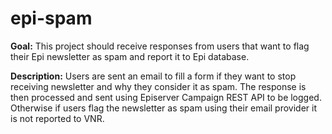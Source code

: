 # epi-spam

**Goal:**
This project should receive responses from users that want to flag their Epi newsletter as spam and report it to Epi database.

**Description:**
Users are sent an email to fill a form if they want to stop receiving newsletter and why they consider it as spam. The response is then processed and sent using Episerver Campaign REST API to be logged. Otherwise if users flag the newsletter as spam using their email provider it is not reported to VNR.
